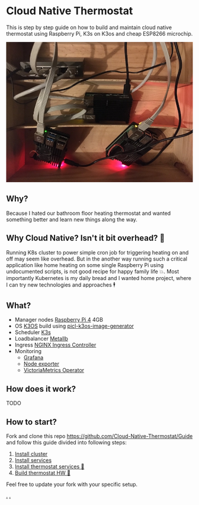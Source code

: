 # Cloud Native Thermostat 

This is step by step guide on how to build and maintain cloud native thermostat using Raspberry Pi, K3s on K3os and cheap ESP8266 microchip.

![Raspberry Pi K3os Cluster](./img/Raspberry%20Pi%20K3os%20Cluster.jpeg)

## Why?

Because I hated our bathroom floor heating thermostat and wanted something better and learn new things along the way.

## Why Cloud Native? Isn't it bit overhead? 🥴

Running K8s cluster to power simple cron job for triggering heating on and off may seem like overhead. But in the another way running such a critical application like home heating on some single Raspberry Pi using undocumented scripts, is not good recipe for happy family life 💥. Most importantly Kubernetes is my daily bread and I wanted home project, where I can try new technologies and approaches 🕴

## What?

- Manager nodes [Raspberry Pi 4](https://www.raspberrypi.org/products/raspberry-pi-4-model-b/) 4GB
- OS [K3OS](https://github.com/rancher/k3os) build using [picl-k3os-image-generator](https://github.com/elmariofredo/picl-k3os-image-generator)
- Scheduler [K3s](https://github.com/rancher/k3s)
- Loadbalancer [Metallb](https://github.com/Cloud-Native-Thermostat/Guide/blob/master/Sources/metallb-system)
- Ingress [NGINX Ingress Controller](https://github.com/Cloud-Native-Thermostat/Guide/blob/master/Sources/ingress-nginx)
- Monitoring 
  - [Grafana](https://github.com/Cloud-Native-Thermostat/Guide/blob/master/Sources/monitoring-system/grafana)
  - [Node exporter](https://github.com/Cloud-Native-Thermostat/Guide/blob/master/Sources/monitoring-system/node-exporter)
  - [VictoriaMetrics Operator](https://github.com/Cloud-Native-Thermostat/Guide/blob/master/Sources/monitoring-system/victoriametrics)

## How does it work?

TODO

## How to start?

Fork and clone this repo https://github.com/Cloud-Native-Thermostat/Guide and follow this guide divided into following steps:

1. [Install cluster](1-Install_cluster.md)
2. [Install services](2-Install_services.md)
3. [Install thermostat services 🚧](3-Install_thermostat_services.md)
4. [Build thermostat HW 🚧](4-Build_thermostat_HW.md)

Feel free to update your fork with your specific setup.

<!-- include -->
[.](_coverpage.md)
[.](_sidebar_.md)
<!-- include -->
